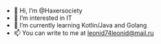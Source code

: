 - 👋 Hi, I’m @Haxersociety
- 👀 I’m interested in IT
- 🌱 I’m currently learning Kotlin/Java and Golang
- 📫 You can write to me at leonid74leonid@mail.ru
